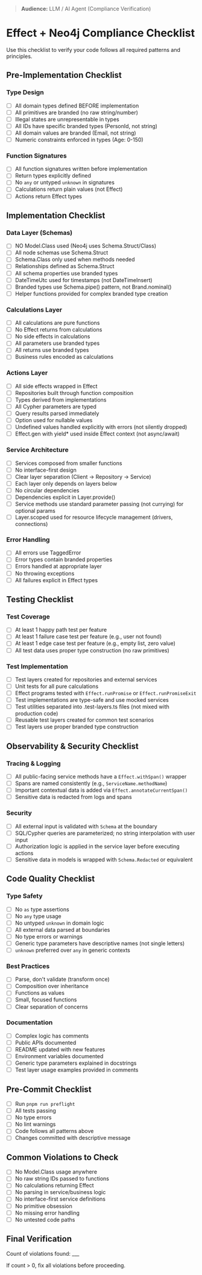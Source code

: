 > **Audience:** LLM / AI Agent (Compliance Verification)

# Effect + Neo4j Compliance Checklist

Use this checklist to verify your code follows all required patterns and principles.

## Pre-Implementation Checklist

### Type Design

- [ ] All domain types defined BEFORE implementation
- [ ] All primitives are branded (no raw string/number)
- [ ] Illegal states are unrepresentable in types
- [ ] All IDs have specific branded types (PersonId, not string)
- [ ] All domain values are branded (Email, not string)
- [ ] Numeric constraints enforced in types (Age: 0-150)

### Function Signatures

- [ ] All function signatures written before implementation
- [ ] Return types explicitly defined
- [ ] No `any` or untyped `unknown` in signatures
- [ ] Calculations return plain values (not Effect)
- [ ] Actions return Effect types

## Implementation Checklist

### Data Layer (Schemas)

- [ ] NO Model.Class used (Neo4j uses Schema.Struct/Class)
- [ ] All node schemas use Schema.Struct
- [ ] Schema.Class only used when methods needed
- [ ] Relationships defined as Schema.Struct
- [ ] All schema properties use branded types
- [ ] DateTimeUtc used for timestamps (not DateTimeInsert)
- [ ] Branded types use Schema.pipe() pattern, not Brand.nominal()
- [ ] Helper functions provided for complex branded type creation

### Calculations Layer

- [ ] All calculations are pure functions
- [ ] No Effect returns from calculations
- [ ] No side effects in calculations
- [ ] All parameters use branded types
- [ ] All returns use branded types
- [ ] Business rules encoded as calculations

### Actions Layer

- [ ] All side effects wrapped in Effect
- [ ] Repositories built through function composition
- [ ] Types derived from implementations
- [ ] All Cypher parameters are typed
- [ ] Query results parsed immediately
- [ ] Option used for nullable values
- [ ] Undefined values handled explicitly with errors (not silently dropped)
- [ ] Effect.gen with yield* used inside Effect context (not async/await)

### Service Architecture

- [ ] Services composed from smaller functions
- [ ] No interface-first design
- [ ] Clear layer separation (Client → Repository → Service)
- [ ] Each layer only depends on layers below
- [ ] No circular dependencies
- [ ] Dependencies explicit in Layer.provide()
- [ ] Service methods use standard parameter passing (not currying) for optional params
- [ ] Layer.scoped used for resource lifecycle management (drivers, connections)

### Error Handling

- [ ] All errors use TaggedError
- [ ] Error types contain branded properties
- [ ] Errors handled at appropriate layer
- [ ] No throwing exceptions
- [ ] All failures explicit in Effect types

## Testing Checklist

### Test Coverage

- [ ] At least 1 happy path test per feature
- [ ] At least 1 failure case test per feature (e.g., user not found)
- [ ] At least 1 edge case test per feature (e.g., empty list, zero value)
- [ ] All test data uses proper type construction (no raw primitives)

### Test Implementation

- [ ] Test layers created for repositories and external services
- [ ] Unit tests for all pure calculations
- [ ] Effect programs tested with `Effect.runPromise` or `Effect.runPromiseExit`
- [ ] Test implementations are type-safe and use mocked services
- [ ] Test utilities separated into .test-layers.ts files (not mixed with production code)
- [ ] Reusable test layers created for common test scenarios
- [ ] Test layers use proper branded type construction

## Observability & Security Checklist

### Tracing & Logging

- [ ] All public-facing service methods have a `Effect.withSpan()` wrapper
- [ ] Spans are named consistently (e.g., `ServiceName.methodName`)
- [ ] Important contextual data is added via `Effect.annotateCurrentSpan()`
- [ ] Sensitive data is redacted from logs and spans

### Security

- [ ] All external input is validated with `Schema` at the boundary
- [ ] SQL/Cypher queries are parameterized; no string interpolation with user input
- [ ] Authorization logic is applied in the service layer before executing actions
- [ ] Sensitive data in models is wrapped with `Schema.Redacted` or equivalent

## Code Quality Checklist

### Type Safety

- [ ] No `as` type assertions
- [ ] No `any` type usage
- [ ] No untyped `unknown` in domain logic
- [ ] All external data parsed at boundaries
- [ ] No type errors or warnings
- [ ] Generic type parameters have descriptive names (not single letters)
- [ ] `unknown` preferred over `any` in generic contexts

### Best Practices

- [ ] Parse, don't validate (transform once)
- [ ] Composition over inheritance
- [ ] Functions as values
- [ ] Small, focused functions
- [ ] Clear separation of concerns

### Documentation

- [ ] Complex logic has comments
- [ ] Public APIs documented
- [ ] README updated with new features
- [ ] Environment variables documented
- [ ] Generic type parameters explained in docstrings
- [ ] Test layer usage examples provided in comments

## Pre-Commit Checklist

- [ ] Run `pnpm run preflight`
- [ ] All tests passing
- [ ] No type errors
- [ ] No lint warnings
- [ ] Code follows all patterns above
- [ ] Changes committed with descriptive message

## Common Violations to Check

- [ ] No Model.Class usage anywhere
- [ ] No raw string IDs passed to functions
- [ ] No calculations returning Effect
- [ ] No parsing in service/business logic
- [ ] No interface-first service definitions
- [ ] No primitive obsession
- [ ] No missing error handling
- [ ] No untested code paths

## Final Verification

Count of violations found: \_\_\_

If count > 0, fix all violations before proceeding.
